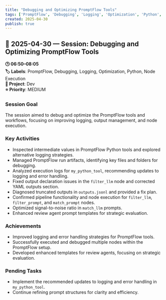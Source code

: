 ```yaml
---
title: "Debugging and Optimizing PromptFlow Tools"
tags: ['PromptFlow', 'Debugging', 'Logging', 'Optimization', 'Python', 'Node Execution']
created: 2025-04-30
publish: true
---
```


## 📅 2025-04-30 — Session: Debugging and Optimizing PromptFlow Tools

**🕒 06:50–08:05**  
**🏷️ Labels**: PromptFlow, Debugging, Logging, Optimization, Python, Node Execution  
**📂 Project**: Dev  
**⭐ Priority**: MEDIUM  


### Session Goal
The session aimed to debug and optimize the PromptFlow tools and workflows, focusing on improving logging, output management, and node execution.

### Key Activities
- Inspected intermediate values in PromptFlow Python tools and explored alternative logging strategies.
- Managed PromptFlow run artifacts, identifying key files and folders for debugging.
- Analyzed execution logs for `my_python_tool`, recommending updates to logging and error handling.
- Fixed output declaration issues in the `filter_llm` node and corrected YAML outputs section.
- Diagnosed truncated outputs in `outputs.jsonl` and provided a fix plan.
- Confirmed pipeline functionality and node execution for `filter_llm`, `filter_prompt`, and `match_prompt` nodes.
- Optimized signal-to-noise ratio in `match_llm` prompts.
- Enhanced review agent prompt templates for strategic evaluation.

### Achievements
- Improved logging and error handling strategies for PromptFlow tools.
- Successfully executed and debugged multiple nodes within the PromptFlow setup.
- Developed enhanced templates for review agents, focusing on strategic evaluation.

### Pending Tasks
- Implement the recommended updates to logging and error handling in `my_python_tool`.
- Continue refining prompt structures for clarity and efficiency.
